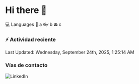 # Hi there 👋

:computer: Languages
:pencil: a
:eyeglasses: b
:oncoming_automobile: c

### :zap: Actividad reciente
<!--RECENT_ACTIVITY:start-->
<!--RECENT_ACTIVITY:end-->
<!--RECENT_ACTIVITY:last_update-->
Last Updated: Wednesday, September 24th, 2025, 1:25:14 AM
<!--RECENT_ACTIVITY:last_update_end-->

### Vías de contacto

![LinkedIn](https://www.linkedin.com/in/irving-hernández-226846205/)
